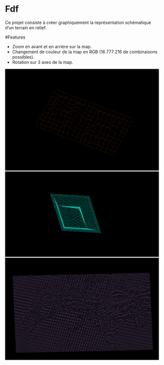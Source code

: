 # Fdf
Ce projet consiste à créer graphiquement la représentation schématique d’un terrain en relief.

#Features
* Zoom en avant et en arrière sur la map.
* Changement de couleur de la map en RGB (16 777 216 de combinaisons possibles).
* Rotation sur 3 axes de la map.


![GitHub Logo](/images/img1.png)
![GitHub Logo](/images/img2.png)
![GitHub Logo](/images/img3.png)
